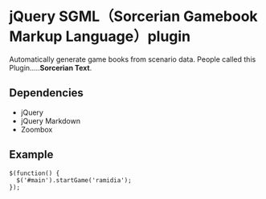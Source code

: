 # jQuery SGML（Sorcerian Gamebook Markup Language）plugin

Automatically generate game books from scenario data.
People called this Plugin.....**Sorcerian Text**.

## Dependencies

- jQuery
- jQuery Markdown
- Zoombox

## Example

```
$(function() {
  $('#main').startGame('ramidia');
});
```
